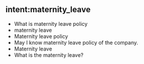 ## intent:maternity_leave
- What is maternity leave policy
- maternity leave
- Maternity leave policy
- May I know maternity leave policy of the company.
- Maternity leave
- What is the maternity leave?

